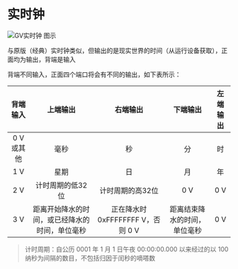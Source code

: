# 实时钟 <Badge text="1.0"/>

<img src="/images/base/shift/GVRealTimeClockBlock.webp" alt="GV实时钟 图示" class="center_image small"/>

与原版（经典）实时钟类似，但输出的是现实世界的时间（从运行设备获取），正面均为输出，背端是输入

背端不同输入，正面四个端口将会有不同的输出，如下表所示：
<div :class="$style.real_time_clock_table">

|  背端输入   |          上端输出           |           右端输出            |      下端输出      | 左端输出 |
|:-------:|:-----------------------:|:-------------------------:|:--------------:|:----:|
| 0 V 或其他 |           毫秒            |             秒             |       分        |  时   |
|   1 V   |           星期            |             日             |       月        |  年   |
|   2 V   |        计时周期的低32位        |         计时周期的高32位         |      0 V       | 0 V  |
|   3 V   | 距离开始降水的时间，或已经降水的时间，单位毫秒 | 正在降水时 0xFFFFFFFF V，否则 0 V | 距离结束降水的时间，单位毫秒 | 0 V  |

</div>

> 计时周期：自公历 0001 年 1 月 1 日午夜 00:00:00.000 以来经过的以 100 纳秒为间隔的数目，不包括归因于闰秒的嘀嗒数

<style module>
.real_time_clock_table td:not(:first-child){
    max-width: 150px;
    min-width: 110px;
}
</style>